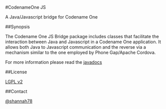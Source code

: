 #CodenameOne JS

A Java/Javascript bridge for Codename One

##Synopsis

The Codename One JS Bridge package includes classes that facilitate the interaction between Java and Javascript in a Codename One application. It allows both Java to Javascript communication and the reverse via a mechanism similar to the one employed by Phone Gap/Apache Cordova.

For more information please read the [javadocs](https://rawgithub.com/shannah/CodenameOneJS/gh-pages/dist/javadoc/index.html)

##License

[LGPL v2](http://www.gnu.org/licenses/lgpl.html)

##Contact

[@shannah78](http://twitter.com/shannah78)
